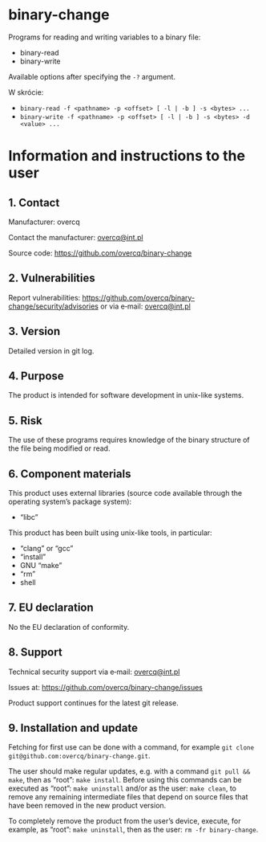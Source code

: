 # binary-change

Programs for reading and writing variables to a binary file:

* binary-read
* binary-write

Available options after specifying the `-?` argument.

W skrócie:

* `binary-read -f <pathname> -p <offset> [ -l | -b ] -s <bytes> ...`
* `binary-write -f <pathname> -p <offset> [ -l | -b ] -s <bytes> -d <value> ...`

# Information and instructions to the user

## 1. Contact

Manufacturer: overcq

Contact the manufacturer: overcq@int.pl

Source code: https://github.com/overcq/binary-change

## 2. Vulnerabilities

Report vulnerabilities: https://github.com/overcq/binary-change/security/advisories or via e‐mail: overcq@int.pl

## 3. Version

Detailed version in git log.

## 4. Purpose

The product is intended for software development in unix-like systems.

## 5. Risk

The use of these programs requires knowledge of the binary structure of the file being modified or read.

## 6. Component materials

This product uses external libraries (source code available through the operating systemʼs package system):

* “libc”

This product has been built using unix-like tools, in particular:

* “clang” or “gcc”
* “install”
* GNU “make”
* “rm”
* shell

## 7. EU declaration

No the EU declaration of conformity.

## 8. Support

Technical security support via e‐mail: overcq@int.pl

Issues at: https://github.com/overcq/binary-change/issues

Product support continues for the latest git release.

## 9. Installation and update

Fetching for first use can be done with a command, for example `git clone git@github.com:overcq/binary-change.git`.

The user should make regular updates, e.g. with a command `git pull && make`, then as “root”: `make install`.
Before using this commands can be executed as “root”: `make uninstall` and/or as the user: `make clean`, to remove any remaining intermediate files that depend on source files that have been removed in the new product version.

To completely remove the product from the userʼs device, execute, for example, as “root”: `make uninstall`, then as the user: `rm -fr binary-change`.

